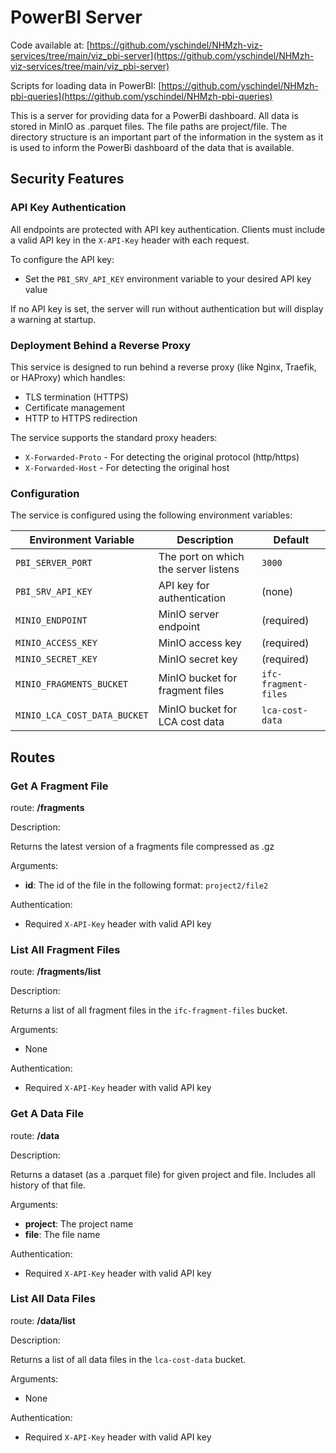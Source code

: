 # PowerBI Server

Code available at: [https://github.com/yschindel/NHMzh-viz-services/tree/main/viz_pbi-server](https://github.com/yschindel/NHMzh-viz-services/tree/main/viz_pbi-server)

Scripts for loading data in PowerBI: [https://github.com/yschindel/NHMzh-pbi-queries](https://github.com/yschindel/NHMzh-pbi-queries)

This is a server for providing data for a PowerBi dashboard. All data is stored in MinIO as .parquet files.
The file paths are project/file. The directory structure is an important part of the information in the system as it is used to inform the PowerBi dashboard of the data that is available.

## Security Features

### API Key Authentication

All endpoints are protected with API key authentication. Clients must include a valid API key in the `X-API-Key` header with each request.

To configure the API key:

- Set the `PBI_SRV_API_KEY` environment variable to your desired API key value

If no API key is set, the server will run without authentication but will display a warning at startup.

### Deployment Behind a Reverse Proxy

This service is designed to run behind a reverse proxy (like Nginx, Traefik, or HAProxy) which handles:

- TLS termination (HTTPS)
- Certificate management
- HTTP to HTTPS redirection

The service supports the standard proxy headers:

- `X-Forwarded-Proto` - For detecting the original protocol (http/https)
- `X-Forwarded-Host` - For detecting the original host

### Configuration

The service is configured using the following environment variables:

| Environment Variable         | Description                          | Default              |
| ---------------------------- | ------------------------------------ | -------------------- |
| `PBI_SERVER_PORT`            | The port on which the server listens | `3000`               |
| `PBI_SRV_API_KEY`            | API key for authentication           | (none)               |
| `MINIO_ENDPOINT`             | MinIO server endpoint                | (required)           |
| `MINIO_ACCESS_KEY`           | MinIO access key                     | (required)           |
| `MINIO_SECRET_KEY`           | MinIO secret key                     | (required)           |
| `MINIO_FRAGMENTS_BUCKET`     | MinIO bucket for fragment files      | `ifc-fragment-files` |
| `MINIO_LCA_COST_DATA_BUCKET` | MinIO bucket for LCA cost data       | `lca-cost-data`      |

## Routes

### Get A Fragment File

route: **/fragments**

Description:

Returns the latest version of a fragments file compressed as .gz

Arguments:

- **id**: The id of the file in the following format: `project2/file2`

Authentication:

- Required `X-API-Key` header with valid API key

### List All Fragment Files

route: **/fragments/list**

Description:

Returns a list of all fragment files in the `ifc-fragment-files` bucket.

Arguments:

- None

Authentication:

- Required `X-API-Key` header with valid API key

### Get A Data File

route: **/data**

Description:

Returns a dataset (as a .parquet file) for given project and file. Includes all history of that file.

Arguments:

- **project**: The project name
- **file**: The file name

Authentication:

- Required `X-API-Key` header with valid API key

### List All Data Files

route: **/data/list**

Description:

Returns a list of all data files in the `lca-cost-data` bucket.

Arguments:

- None

Authentication:

- Required `X-API-Key` header with valid API key

